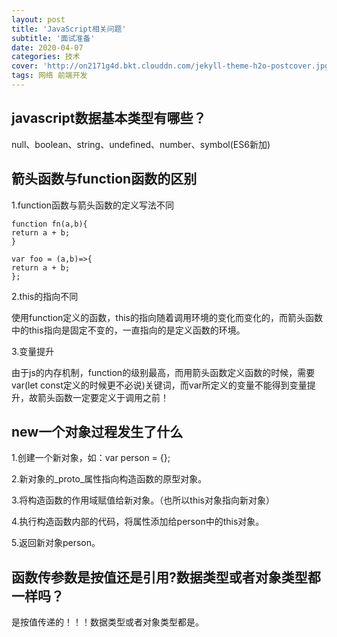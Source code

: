 ```yaml
---
layout: post
title: 'JavaScript相关问题'
subtitle: '面试准备'
date: 2020-04-07
categories: 技术
cover: 'http://on2171g4d.bkt.clouddn.com/jekyll-theme-h2o-postcover.jpg'
tags: 网络 前端开发 
---
```


## javascript数据基本类型有哪些？
null、boolean、string、undefined、number、symbol(ES6新加)

## 箭头函数与function函数的区别
1.function函数与箭头函数的定义写法不同

    function fn(a,b){
    return a + b;
    }

    var foo = (a,b)=>{
    return a + b;
    };

2.this的指向不同

使用function定义的函数，this的指向随着调用环境的变化而变化的，而箭头函数中的this指向是固定不变的，一直指向的是定义函数的环境。

3.变量提升

由于js的内存机制，function的级别最高，而用箭头函数定义函数的时候，需要var(let const定义的时候更不必说)关键词，而var所定义的变量不能得到变量提升，故箭头函数一定要定义于调用之前！

## new一个对象过程发生了什么

1.创建一个新对象，如：var person = {};

2.新对象的_proto_属性指向构造函数的原型对象。

3.将构造函数的作用域赋值给新对象。（也所以this对象指向新对象）

4.执行构造函数内部的代码，将属性添加给person中的this对象。

5.返回新对象person。

## 函数传参数是按值还是引用?数据类型或者对象类型都一样吗？

是按值传递的！！！数据类型或者对象类型都是。

